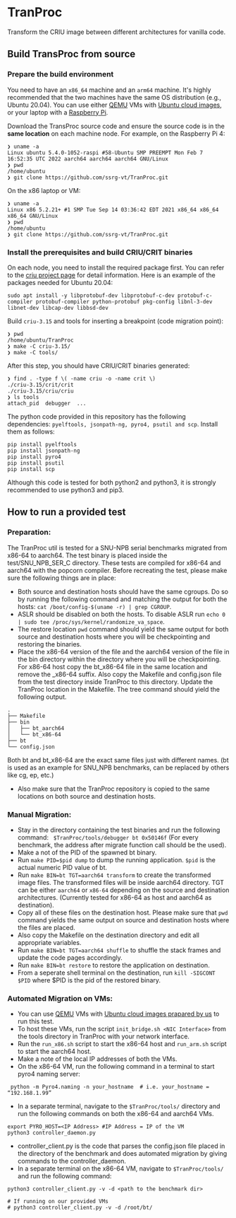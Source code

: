 # TranProc
Transform the CRIU image between different architectures for vanilla code.

## Build TransProc from source
### Prepare the build environment
You need to have an `x86_64` machine and an `arm64` machine. It's highly recommended that the two machines have the same OS distribution (e.g., Ubuntu 20.04). You can use either [QEMU](https://www.qemu.org/) VMs with [Ubuntu cloud images](https://cloud-images.ubuntu.com/releases/focal/release/), or your laptop with a [Raspberry Pi](https://www.raspberrypi.com/products/raspberry-pi-4-model-b/).

Download the TransProc source code and ensure the source code is in the **same location** on each machine node.
For example, on the Raspberry Pi 4:
```
❯ uname -a
Linux ubuntu 5.4.0-1052-raspi #58-Ubuntu SMP PREEMPT Mon Feb 7 16:52:35 UTC 2022 aarch64 aarch64 aarch64 GNU/Linux
❯ pwd
/home/ubuntu
❯ git clone https://github.com/ssrg-vt/TranProc.git
```

On the x86 laptop or VM:
```
❯ uname -a
Linux x86 5.2.21+ #1 SMP Tue Sep 14 03:36:42 EDT 2021 x86_64 x86_64 x86_64 GNU/Linux
❯ pwd
/home/ubuntu
❯ git clone https://github.com/ssrg-vt/TranProc.git
```

### Install the prerequisites and build CRIU/CRIT binaries
On each node, you need to install the required package first. You can refer to the [criu project page](https://criu.org/Installation) for detail information. Here is an example of the packages needed for Ubuntu 20.04:
```
sudo apt install -y libprotobuf-dev libprotobuf-c-dev protobuf-c-compiler protobuf-compiler python-protobuf pkg-config libnl-3-dev libnet-dev libcap-dev libbsd-dev
```
Build `criu-3.15` and tools for inserting a breakpoint (code migration point):
```
❯ pwd
/home/ubuntu/TranProc
❯ make -C criu-3.15/
❯ make -C tools/
```
After this step, you should have CRIU/CRIT binaries generated:
```
❯ find . -type f \( -name criu -o -name crit \)
./criu-3.15/crit/crit
./criu-3.15/criu/criu
❯ ls tools
attach_pid  debugger  ...
```
The python code provided in this repository has the following dependencies:
`pyelftools, jsonpath-ng, pyro4, psutil and scp`.
Install them as follows:
```
pip install pyelftools
pip install jsonpath-ng
pip install pyro4
pip install psutil
pip install scp
```
Although this code is tested for both python2 and python3, it is strongly recommended to use python3 and pip3. 

## How to run a provided test
### Preparation:
The TranProc util is tested for a SNU-NPB serial benchmarks  migrated from x86-64 to aarch64.
The test binary is placed inside the test/SNU_NPB_SER_C directory. These tests are 
compiled for x86-64 and aarch64 with the popcorn compiler.
Before recreating the test, please make sure the following things are in place:
- Both source and destination hosts should have the same cgroups. Do so by running the following command and matching the output for both the hosts:
`cat /boot/config-$(uname -r) | grep CGROUP`.
- ASLR should be disabled on both the hosts. To disable ASLR run `echo 0 | sudo tee /proc/sys/kernel/randomize_va_space`.
- The restore location `pwd` command should yield the same output for both source and destination hosts
where you will be checkpointing and restoring the binaries. 
- Place the x86-64 version of the file and the aarch64 version of the file in the bin directory within the directory where you
will be checkpointing. For x86-64 host copy the bt_x86-64 file in the same location and remove the \_x86-64 suffix.
Also copy the Makefile and config.json file from the test directory inside TranProc to this directory. Update the TranProc location in the Makefile. The tree command should yield the following output.
```
.
├── Makefile
├── bin
│   ├── bt_aarch64
│   └── bt_x86-64
├── bt
└── config.json
```
Both bt and bt_x86-64 are the exact same files just with different names. 
(bt is used as an example for SNU_NPB benchmarks, can be replaced by others like cg, ep, etc.)
- Also make sure that the TranProc repository is copied to the same locations on both source and destination hosts.

### Manual Migration:
- Stay in the directory containing the test binaries and run the following command:
` $TranProc/tools/debugger bt 0x50146f` (For every benchmark, the address after migrate function call should be the used).
- Make a not of the PID of the spawned bt binary.
- Run `make PID=$pid dump` to dump the running application. `$pid` is the actual numeric PID value of bt.
- Run `make BIN=bt TGT=aarch64 transform` to create the transformed image files. The transformed files will be inside aarch64 directory. TGT can be either `aarch64` or `x86-64` depending on the source and destination architectures. (Currently tested for x86-64 as host and aarch64 as destination).
- Copy all of these files on the destination host. Please make sure that `pwd` command yields the same output on source
and destination hosts where the files are placed. 
- Also copy the Makefile on the destination directory and edit all appropriate variables.
- Run `make BIN=bt TGT=aarch64 shuffle` to shuffle the stack frames and update the code pages accordingly. 
- Run `make BIN=bt restore` to restore the application on destination.
- From a seperate shell terminal on the destination, run `kill -SIGCONT $PID` where $PID is the pid of the restored binary. 

### Automated Migration on VMs:
- You can use [QEMU](https://www.qemu.org/) VMs with [Ubuntu cloud images prapared by us](https://drive.google.com/drive/folders/1KPPo4zHts8KLdB_CY1YqfRWuUXfu7Ayx?usp=sharing) to run this test.
- To host these VMs, run the script `init_bridge.sh <NIC Interface>` from the tools directory in TranProc with your network interface.
- Run the `run_x86.sh` script to start the x86-64 host and `run_arm.sh` script to start the aarch64 host.
- Make a note of the local IP addresses of both the VMs.
- On the x86-64 VM, run the following command in a terminal to start pyro4 naming server: 
```
 python -m Pyro4.naming -n your_hostname  # i.e. your_hostname = “192.168.1.99” 
 ```
 - In a separate terminal, navigate to the `$TranProc/tools/` directory and run the following commands on both the x86-64 and aarch64 VMs.
 ```
 export PYRO_HOST=<IP Address> #IP Address = IP of the VM
 python3 controller_daemon.py
 ```
- controller_client.py is the code that parses the config.json file placed in the directory of the benchmark and does automated migration by giving commands to the controller_daemon.
- In a separate terminal on the x86-64 VM, navigate to `$TranProc/tools/` and run the following command:
```
python3 controller_client.py -v -d <path to the benchmark dir>

# If running on our provided VMs
# python3 controller_client.py -v -d /root/bt/
```

